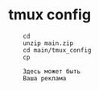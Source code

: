 # tmux config

```
    cd
    unzip main.zip
    cd main/tmux_config
    cp 
```

```
    Здесь может быть
    Ваша реклама
```
